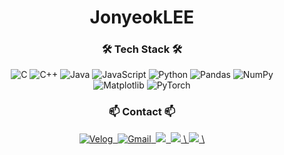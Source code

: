 <h1 align="center">JonyeokLEE</h1>

<h3 align="center">🛠 Tech Stack 🛠</h3>
<div align="center">
  <img src="https://img.shields.io/badge/c-%2300599C.svg?style=for-the-badge&logo=c&logoColor=white" alt="C"/>
  <img src="https://img.shields.io/badge/c++-%2300599C.svg?style=for-the-badge&logo=c%2B%2B&logoColor=white" alt="C++"/>
  <img src="https://img.shields.io/badge/java-%23ED8B00.svg?style=for-the-badge&logo=openjdk&logoColor=white" alt="Java"/>
  <img src="https://img.shields.io/badge/javascript-%23323330.svg?style=for-the-badge&logo=javascript&logoColor=%23F7DF1E" alt="JavaScript"/>
  <img src="https://img.shields.io/badge/python-3670A0?style=for-the-badge&logo=python&logoColor=ffdd54" alt="Python"/>
  <img src="https://img.shields.io/badge/pandas-%23150458.svg?style=for-the-badge&logo=pandas&logoColor=white" alt="Pandas"/>
  <img src="https://img.shields.io/badge/numpy-%23013243.svg?style=for-the-badge&logo=numpy&logoColor=white" alt="NumPy"/>
  <img src="https://img.shields.io/badge/Matplotlib-%23ffffff.svg?style=for-the-badge&logo=Matplotlib&logoColor=black" alt="Matplotlib"/>
  <img src="https://img.shields.io/badge/PyTorch-%23EE4C2C.svg?style=for-the-badge&logo=PyTorch&logoColor=white" alt="PyTorch"/>
</div>

<h3 align="center">📫 Contact 📫</h3>
<div align="center">
  <a href="https://velog.io/@jonyeok">
    <img src="https://img.shields.io/badge/Velog-1EBC8F?style=for-the-badge&logo=velog&logoColor=white" alt="Velog"/>&nbsp;
  </a>
  <a href="mailto:jonghyeoklee0703@gmail.com">
    <img src="https://img.shields.io/badge/jonghyeoklee0703@gmail.com-D14836?style=for-the-badge&logo=gmail&logoColor=white" alt="Gmail"/>&nbsp;
  </a>
  <a href="https://www.instagram.com/jonyeok/">
    <img src="https://img.shields.io/badge/Instagram-%23E4405F.svg?style=for-the-badge&logo=Instagram&logoColor=white&link=https://www.instagram.com/jonyeok/"/>&nbsp
  </a>
  <a href="https://www.youtube.com/@hyeok_jong_e">
    <img src="https://img.shields.io/badge/YouTube-%23FF0000.svg?style=for-the-badge&logo=YouTube&logoColor=white&link=https://www.youtube.com/@hyeok_jong_e"/>&nbsp\
  </a>
  <a href="https://www.linkedin.com/in/%EC%A2%85%ED%98%81-%EC%9D%B4-269b50324/">
    <img src="https://img.shields.io/badge/linkedin-%230077B5.svg?style=for-the-badge&logo=linkedin&logoColor=white&link=https://www.linkedin.com/in/%EC%A2%85%ED%98%81-%EC%9D%B4-269b50324/"/>&nbsp\
  </a>
</div>

